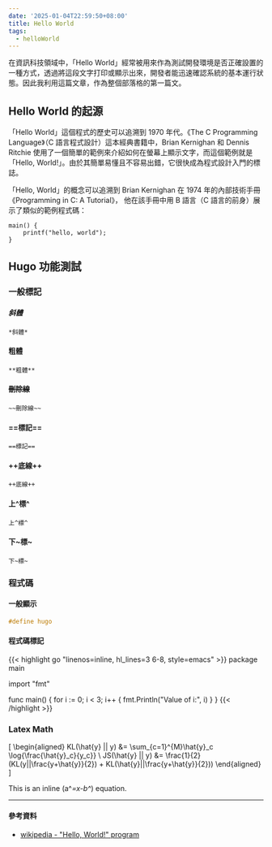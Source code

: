 ```yaml
---
date: '2025-01-04T22:59:50+08:00'
title: Hello World
tags:
  - helloWorld
---
```


在資訊科技領域中，「Hello World」經常被用來作為測試開發環境是否正確設置的一種方式，透過將這段文字打印或顯示出來，開發者能迅速確認系統的基本運行狀態。因此我利用這篇文章，作為整個部落格的第一篇文。

## Hello World 的起源

「Hello World」這個程式的歷史可以追溯到 1970 年代。《The C Programming Language》（C 語言程式設計）這本經典書籍中，Brian Kernighan 和 Dennis Ritchie 使用了一個簡單的範例來介紹如何在螢幕上顯示文字，而這個範例就是「Hello, World!」。由於其簡單易懂且不容易出錯，它很快成為程式設計入門的標誌。

「Hello, World」的概念可以追溯到 Brian Kernighan 在 1974 年的內部技術手冊 《Programming in C: A Tutorial》，
他在該手冊中用 B 語言（C 語言的前身）展示了類似的範例程式碼：
```b
main() {
    printf("hello, world");
}
```

## Hugo 功能測試

### 一般標記

#### *斜體*
`*斜體*`

#### **粗體**
`**粗體**`

#### ~~刪除線~~
`~~刪除線~~`

#### ==標記==
`==標記==`

#### ++底線++
`++底線++`

#### 上^標^
`上^標^`

#### 下~標~
`下~標~`

### 程式碼


#### 一般顯示
```c
#define hugo
```

#### 程式碼標記

{{< highlight go "linenos=inline, hl_lines=3 6-8, style=emacs" >}}
package main

import "fmt"

func main() {
    for i := 0; i < 3; i++ {
        fmt.Println("Value of i:", i)
    }
}
{{< /highlight >}}


### Latex Math

\[
\begin{aligned}
KL(\hat{y} || y) &= \sum_{c=1}^{M}\hat{y}_c \log{\frac{\hat{y}_c}{y_c}} \\
JS(\hat{y} || y) &= \frac{1}{2}(KL(y||\frac{y+\hat{y}}{2}) + KL(\hat{y}||\frac{y+\hat{y}}{2}))
\end{aligned}
\]


This is an inline \(a^*=x-b^*\) equation.

---

<h4>參考資料</h4>

- [wikipedia - "Hello, World!" program](https://en.wikipedia.org/wiki/%22Hello,_World!%22_program)
